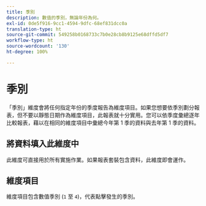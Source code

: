 ```yaml
---
title: 季別
description: 數值的季別，無論年份為何。
exl-id: 0de5f916-9cc1-4594-9dfc-68ef831dcc0a
translation-type: ht
source-git-commit: 549258b0168733c7b0e28cb8b9125e68dffd5df7
workflow-type: ht
source-wordcount: '130'
ht-degree: 100%

---
```


# 季別

「季別」維度會將任何指定年份的季度報告為維度項目。如果您想要依季別劃分報表，但不要以靜態日期作為維度項目，此報表就十分實用。您可以依季度彙總逐年比較報表，藉以在相同的維度項目中彙總今年第 1 季的資料與去年第 1 季的資料。

## 將資料填入此維度中

此維度可直接用於所有實施作業。如果報表套裝包含資料，此維度即會運作。

## 維度項目

維度項目包含數值季別 (`1` 至 `4`)，代表點擊發生的季別。
